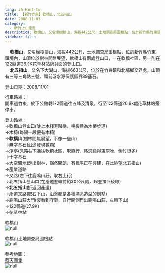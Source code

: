 ```yaml
---
lang: zh-Hant-tw
title: 【新竹竹東】軟橋山、北五指山
date: 2008-11-03
category: 
  - 新竹上山走走
description: 軟橋山，又名燥樹排山，海拔442公尺，土地調查局圖根點，位於新竹縣竹東鎮境內，山頂位於樹林間無展望，軟橋山有兩處登山口，一在軟橋社區，另一則在122縣道26.9K花草林站牌對面的登山口。 北五指山，又名下大湖山，海拔663公尺，位於在竹東鎮和北埔鄉交界處，山頂有三等三角點三號、頭前溪水源保護區界39基石。
sidebar: false
---
```


    **軟橋山**，又名燥樹排山，海拔442公尺，土地調查局圖根點，位於新竹縣竹東鎮境內，山頂位於樹林間無展望，軟橋山有兩處登山口，一在軟橋社區，另一則在122縣道26.9K花草林站牌對面的登山口。  
    **北五指山**，又名下大湖山，海拔663公尺，位於在竹東鎮和北埔鄉交界處，山頂有三等三角點三號、頭前溪水源保護區界39基石。

登山日期：2008/11/01

行車路線：  
開車過竹東，於下公館轉122縣道往五峰及清泉，行至122縣道26.9k處花草林站旁停車。

登山路線：  
→軟橋山登山口(陡上木棧道階梯，稍後轉為木樁步道)  
→木椅(每隔一段便有木椅)  
→**軟橋山**(樹林間無展望，不像一座山)  
→無字基石(沿途發現數顆)  
→涼亭(叉路右下通往軟橋社區，取直行，路況變得更原始，倒竹很多)  
→十字基石  
→大空曠地(走出樹林，豁然開朗，有民宅正在興建，在此眺望北五指山)  
→產業道路  
→叉路(左下往鹿鳴山莊，取右上行)  
→北五指山登山口(在產道盡頭前約30公尺處，起登接回稜線)  
→**北五指山**(折返回產道)  
→產道叉路(取右下山，沿途都是各種漂亮造型的別墅)  
→鹿鳴山莊大門(沒看到守衛，自行開側門出鹿鳴山莊，左轉下山)  
→122縣道(27.9K)  
→花草林站

軟橋山  
![null](image/123212383_l.jpg)

軟橋山土地調查局圖根點  
![null](image/123212385_l.jpg)

參考地圖：  
[藍天圖集](http://www.keepon.com.tw/Keepon/kpmt/blueskymap/P272.SWF)  
![null](image/123212484_l.jpg)